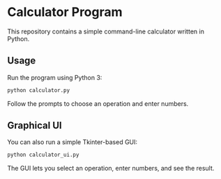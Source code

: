 # Calculator Program

This repository contains a simple command-line calculator written in Python.

## Usage

Run the program using Python 3:

```bash
python calculator.py
```

Follow the prompts to choose an operation and enter numbers.

## Graphical UI

You can also run a simple Tkinter-based GUI:

```bash
python calculator_ui.py
```

The GUI lets you select an operation, enter numbers, and see the result.
